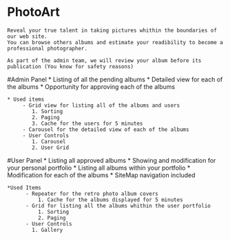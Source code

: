 # PhotoArt

    Reveal your true talent in taking pictures whithin the boundaries of our web site. 
    You can browse others albums and estimate your readibility to become a professional photographer.
    
    As part of the admin team, we will review your album before its publication (You know for safety reasons)
    
#Admin Panel
    * Listing of all the pending albums
    * Detailed view for each of the albums
    * Opportunity for approving each of the albums
    
    * Used items
         - Grid view for listing all of the albums and users
            1. Sorting
            2. Paging
            3. Cache for the users for 5 minutes
         - Carousel for the detailed view of each of the albums
         - User Controls
            1. Carousel
            2. User Grid
            
#User Panel
    * Listing all approved albums
    * Showing and modification for your personal portfolio
    * Listing all albums within your portfolio
    * Modification for each of the albums
    * SiteMap navigation included
    
    *Used Items
          - Repeater for the retro photo album covers
              1. Cache for the albums displayed for 5 minutes
          - Grid for listing all the albums whithin the user portfolio
              1. Sorting
              2. Paging
          - User Controls
            1. Gallery
            
